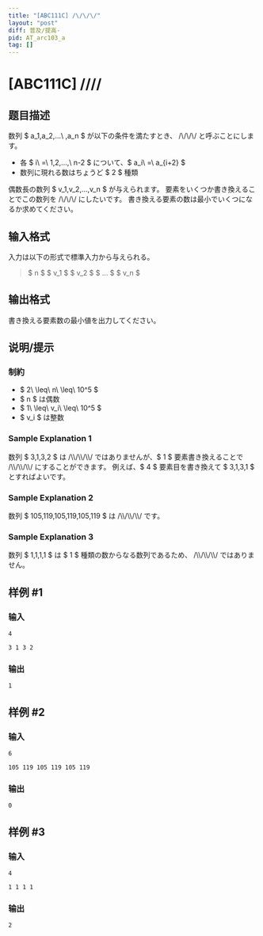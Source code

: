 ```yaml
---
title: "[ABC111C] /\/\/\/"
layout: "post"
diff: 普及/提高-
pid: AT_arc103_a
tag: []
---
```


# [ABC111C] /\/\/\/

## 题目描述

[problemUrl]: https://atcoder.jp/contests/abc111/tasks/arc103_a

数列 $ a_1,a_2,...\ ,a_n $ が以下の条件を満たすとき、 /\\/\\/\\/ と呼ぶことにします。

- 各 $ i\ =\ 1,2,...,\ n-2 $ について、$ a_i\ =\ a_{i+2} $
- 数列に現れる数はちょうど $ 2 $ 種類

偶数長の数列 $ v_1,v_2,...,v_n $ が与えられます。 要素をいくつか書き換えることでこの数列を /\\/\\/\\/ にしたいです。 書き換える要素の数は最小でいくつになるか求めてください。

## 输入格式

入力は以下の形式で標準入力から与えられる。

> $ n $ $ v_1 $ $ v_2 $ $ ... $ $ v_n $

## 输出格式

書き換える要素数の最小値を出力してください。

## 说明/提示

### 制約

- $ 2\ \leq\ n\ \leq\ 10^5 $
- $ n $ は偶数
- $ 1\ \leq\ v_i\ \leq\ 10^5 $
- $ v_i $ は整数

### Sample Explanation 1

数列 $ 3,1,3,2 $ は /\\\\/\\\\/\\\\/ ではありませんが、$ 1 $ 要素書き換えることで /\\\\/\\\\/\\\\/ にすることができます。 例えば、$ 4 $ 要素目を書き換えて $ 3,1,3,1 $ とすればよいです。

### Sample Explanation 2

数列 $ 105,119,105,119,105,119 $ は /\\\\/\\\\/\\\\/ です。

### Sample Explanation 3

数列 $ 1,1,1,1 $ は $ 1 $ 種類の数からなる数列であるため、 /\\\\/\\\\/\\\\/ ではありません。

## 样例 #1

### 输入

```
4
3 1 3 2
```

### 输出

```
1
```

## 样例 #2

### 输入

```
6
105 119 105 119 105 119
```

### 输出

```
0
```

## 样例 #3

### 输入

```
4
1 1 1 1
```

### 输出

```
2
```

